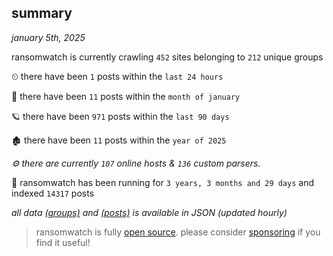 
## summary
_january 5th, 2025_

ransomwatch is currently crawling `452` sites belonging to `212` unique groups

⏲ there have been `1` posts within the `last 24 hours`

🦈 there have been `11` posts within the `month of january`

🪐 there have been `971` posts within the `last 90 days`

🏚 there have been `11` posts within the `year of 2025`

_⚙️ there are currently `107` online hosts & `136` custom parsers._

🦕 ransomwatch has been running for `3 years, 3 months and 29 days` and indexed `14317` posts

_all data  [(groups)](http://ransomwhat.telemetry.ltd/groups) and [(posts)](http://ransomwhat.telemetry.ltd/posts) is available in JSON (updated hourly)_

> ransomwatch is fully [open source](https://github.com/joshhighet/ransomwatch#ransomwatch--). please consider [sponsoring](https://github.com/sponsors/joshhighet) if you find it useful!
